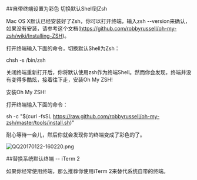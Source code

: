 ##自带终端设置为彩色
切换默认Shell到Zsh

Mac OS X默认已经安装好了Zsh，你可以打开终端，输入zsh --version来确认，如果没有安装，请参考这个文档(https://github.com/robbyrussell/oh-my-zsh/wiki/Installing-ZSH)。

打开终端输入下面的命令，切换默认Shell为Zsh：

chsh -s /bin/zsh

关闭终端重新打开后，你将默认使用zsh作为终端Shell。然而你会发现，终端并没有变得多酷炫，接着往下走，安装Oh My ZSH!

安装Oh My ZSH!

打开终端输入下面的命令：

sh -c "$(curl -fsSL https://raw.github.com/robbyrussell/oh-my-zsh/master/tools/install.sh)"

耐心等待一会儿，然后你就会发现你的终端变成了彩色的了。


![QQ20170122-160220.png](http://upload-images.jianshu.io/upload_images/2051176-1ca08afff31d98cb.png?imageMogr2/auto-orient/strip%7CimageView2/2/w/1240)


##替换系统默认终端 -- iTerm 2

如果你经常使用终端，那么推荐你使用iTerm 2来替代系统自带的终端。



